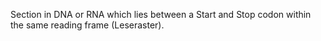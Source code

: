 Section in DNA or RNA which lies between a Start and Stop codon within the same reading frame (Leseraster).